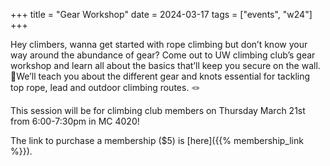 +++
title = "Gear Workshop"
date = 2024-03-17
tags = ["events", "w24"]
+++

Hey climbers, wanna get started with rope climbing but don’t know your way around the abundance of gear? Come out to UW climbing club’s gear workshop and learn all about the basics that’ll keep you secure on the wall. 🧗We’ll teach you about the different gear and knots essential for tackling top rope, lead and outdoor climbing routes. 🪢

This session will be for climbing club members on Thursday March 21st from 6:00-7:30pm in MC 4020!

The link to purchase a membership ($5) is [here]({{% membership_link %}}).

